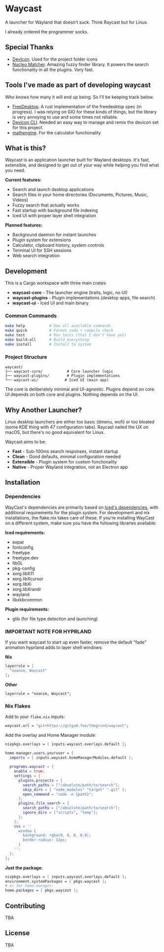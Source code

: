 # Waycast

A launcher for Wayland that doesn't suck. Think Raycast but for Linux.

I already ordered the programmer socks.

## Special Thanks

- [DevIcon](https://devicon.dev/). Used for the project folder icons
- [Nucleo Matcher](https://github.com/helix-editor/nucleo). Amazing fuzzy finder library. It powers the search functionality in all the plugins. Very fast.

## Tools I've made as part of developing waycast

Who knows how many it will end up being. So I'll be keeping track below.

- [FreeDesktop](https://github.com/javif89/freedesktop). A rust implementation of the freedesktop spec (in progress). I was relying on GIO for these kinds of things, but the library is very annoying to use and some times not reliable.
- [Devicon CLI](https://gitgud.foo/javif89/devicon-cli). Needed an easy way to manage and remix the devicon set for this project.
- [mathengine](https://github.com/javif89/mathengine). For the calculator functionality

## What is this?

Waycast is an application launcher built for Wayland desktops. It's fast, extensible, and designed to get out of your way while helping you find what you need.

**Current features:**
- Search and launch desktop applications
- Search files in your home directories (Documents, Pictures, Music, Videos)
- Fuzzy search that actually works
- Fast startup with background file indexing
- Iced UI with proper layer shell integration

**Planned features:**
- Background daemon for instant launches
- Plugin system for extensions
- Calculator, clipboard history, system controls
- Terminal UI for SSH sessions
- Web search integration

## Development

This is a Cargo workspace with three main crates:

- **waycast-core** - The launcher engine (traits, logic, no UI)
- **waycast-plugins** - Plugin implementations (desktop apps, file search)
- **waycast-ui** - Iced UI and main binary

### Common Commands

```bash
make help           # See all available commands
make quick          # Format code + compile check
make test           # Run tests (that I don't have yet)
make build-all      # Build everything
make install        # Install to system
```

### Project Structure

```
waycast/
├── waycast-core/           # Core launcher logic
├── waycast-plugins/        # Plugin implementations
└── waycast-ui/            # Iced UI (main app)
```

The core is deliberately minimal and UI-agnostic. Plugins depend on core. UI depends on both core and plugins. Nothing depends on the UI.

## Why Another Launcher?

Linux desktop launchers are either too basic (dmenu, wofi) or too bloated (some KDE thing with 47 configuration tabs). Raycast nailed the UX on macOS, but there's no good equivalent for Linux.

Waycast aims to be:
- **Fast** - Sub-100ms search responses, instant startup
- **Clean** - Good defaults, minimal configuration needed  
- **Extensible** - Plugin system for custom functionality
- **Native** - Proper Wayland integration, not an Electron app

## Installation

### Dependencies

WayCast's dependencies are primarily based on [Iced's dependencies](https://github.com/iced-rs/iced/blob/master/DEPENDENCIES.md),
with additional requirements for the plugin system. For development and nix installations, the flake.nix takes care of these.
If you're installing WayCast on a different system, make sure you have the following libraries available:

**Iced requirements:**
- expat
- fontconfig
- freetype
- freetype.dev
- libGL
- pkg-config
- xorg.libX11
- xorg.libXcursor
- xorg.libXi
- xorg.libXrandr
- wayland
- libxkbcommon

**Plugin requirements:**
- glib (for file type detection and launching)

### IMPORTANT NOTE FOR HYPRLAND

If you want waycast to start up even faster, remove the default "fade" animation hyprland adds to layer shell windows:

**Nix**

```nix
layerrule = [
  "noanim, Waycast"
];
```

**Other**

```
layerrule = "noanim, Waycast";
```

### Nix Flakes

Add to your `flake.nix` inputs:
```nix
waycast.url = "git+https://gitgud.foo/thegrind/waycast";
```

Add the overlay and Home Manager module:
```nix
nixpkgs.overlays = [ inputs.waycast.overlays.default ];

home-manager.users.youruser = {
  imports = [ inputs.waycast.homeManagerModules.default ];
  
  programs.waycast = {
    enable = true;
    settings = {
      plugins.projects = {
        search_paths = ["/absolute/path/to/search"];
        skip_dirs = [ "node_modules" "target" ".git" ];
        open_command = "code -n {path}";
      };
      plugins.file_search = {
        search_paths = ["/absolute/path/to/search"];
        ignore_dirs = ["scripts", "temp"];
      };
    };
    css = ''
      window {
        background: rgba(0, 0, 0, 0.8);
        border-radius: 12px;
      }
    '';
  };
};
```

**Just the package:**
```nix
nixpkgs.overlays = [ inputs.waycast.overlays.default ];
environment.systemPackages = [ pkgs.waycast ];
# or for home-manager:
home.packages = [ pkgs.waycast ];
```

## Contributing

TBA

## License

TBA